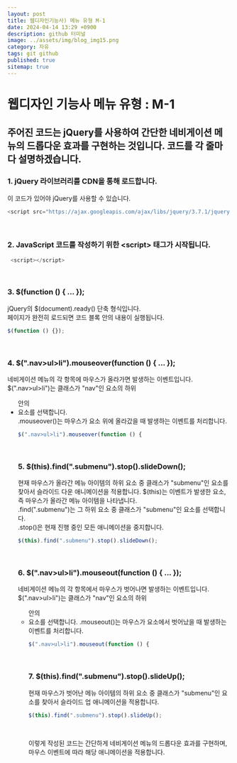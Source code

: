 ```yaml
---
layout: post
title: 웹디자인기능사) 메뉴 유형 M-1
date: 2024-04-14 13:29 +0900
description: github 터미널
image: ../assets/img/blog_img15.png
category: 자유
tags: git github
published: true
sitemap: true
---
```


# 웹디자인 기능사 메뉴 유형 : M-1
## 주어진 코드는 jQuery를 사용하여 간단한 네비게이션 메뉴의 드롭다운 효과를 구현하는 것입니다. 코드를 각 줄마다 설명하겠습니다.   

### 1. jQuery 라이브러리를 CDN을 통해 로드합니다.    
이 코드가 있어야 jQuery를 사용할 수 있습니다.   
````javascript
<script src="https://ajax.googleapis.com/ajax/libs/jquery/3.7.1/jquery.min.js"></script>
````   
<br>

### 2. JavaScript 코드를 작성하기 위한 &lt;script&gt; 태그가 시작됩니다.
````javascript
 <script></script>
````  
<br>

### 3. $(function () { ... }); 
jQuery의 $(document).ready() 단축 형식입니다.    
페이지가 완전히 로드되면 코드 블록 안의 내용이 실행됩니다.   
````javascript
$(function () {});
````  
<br>

### 4. $(".nav>ul>li").mouseover(function () { ... });
네비게이션 메뉴의 각 항목에 마우스가 올라가면 발생하는 이벤트입니다.   
$(".nav>ul>li")는 클래스가 "nav"인 요소의 하위 <ul> 안의 <li> 요소를 선택합니다.    
.mouseover()는 마우스가 요소 위에 올라갔을 때 발생하는 이벤트를 처리합니다.   

````javascript
$(".nav>ul>li").mouseover(function () {
````  
<br>

### 5. $(this).find(".submenu").stop().slideDown();   

현재 마우스가 올라간 메뉴 아이템의 하위 요소 중 클래스가 "submenu"인 요소를 찾아서 슬라이드 다운 애니메이션을 적용합니다. $(this)는 이벤트가 발생한 요소, 즉 마우스가 올라간 메뉴 아이템을 나타냅니다.   
.find(".submenu")는 그 하위 요소 중 클래스가 "submenu"인 요소를 선택합니다.   
.stop()은 현재 진행 중인 모든 애니메이션을 중지합니다.   

````javascript
$(this).find(".submenu").stop().slideDown();
````  
<br>

### 6. $(".nav>ul>li").mouseout(function () { ... });
네비게이션 메뉴의 각 항목에서 마우스가 벗어나면 발생하는 이벤트입니다. $(".nav>ul>li")는 클래스가 "nav"인 요소의 하위 <ul> 안의 <li> 요소를 선택합니다. .mouseout()는 마우스가 요소에서 벗어났을 때 발생하는 이벤트를 처리합니다.

````javascript
$(".nav>ul>li").mouseout(function () {
````  
<br>

### 7. $(this).find(".submenu").stop().slideUp();   
현재 마우스가 벗어난 메뉴 아이템의 하위 요소 중 클래스가 "submenu"인 요소를 찾아서 슬라이드 업 애니메이션을 적용합니다.   

````javascript
$(this).find(".submenu").stop().slideUp();
````  
<br>

이렇게 작성된 코드는 간단하게 네비게이션 메뉴의 드롭다운 효과를 구현하며, 마우스 이벤트에 따라 해당 애니메이션을 적용합니다.   
   
   